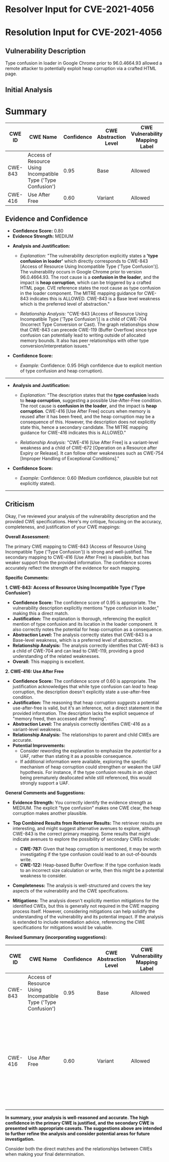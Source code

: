# Resolver Input for CVE-2021-4056

# Resolution Input for CVE-2021-4056

## Vulnerability Description
Type confusion in loader in Google Chrome prior to 96.0.4664.93 allowed a remote attacker to potentially exploit heap corruption via a crafted HTML page.

## Initial Analysis
# Summary
| CWE ID | CWE Name | Confidence | CWE Abstraction Level | CWE Vulnerability Mapping Label | CWE-Vulnerability Mapping Notes |
|---|---|---|---|---|---|
| CWE-843 | Access of Resource Using Incompatible Type ('Type Confusion') | 0.95 | Base | Allowed | Primary CWE |
| CWE-416 | Use After Free | 0.60 | Variant | Allowed | Secondary Candidate |

## Evidence and Confidence

*   **Confidence Score:** 0.80
*   **Evidence Strength:** MEDIUM

- **Analysis and Justification:**  
  - *Explanation:* "The vulnerability description explicitly states a **'type confusion in loader'** which directly corresponds to CWE-843 [Access of Resource Using Incompatible Type ('Type Confusion')]. The vulnerability occurs in Google Chrome prior to version 96.0.4664.93. The root cause is a **confusion in the loader**, and the impact is **heap corruption**, which can be triggered by a crafted HTML page. CVE reference states the root cause as type confusion in the loader component. The MITRE mapping guidance for CWE-843 indicates this is ALLOWED. CWE-843 is a Base level weakness which is the preferred level of abstraction."
  
  - *Relationship Analysis:* "CWE-843 [Access of Resource Using Incompatible Type ('Type Confusion')] is a child of CWE-704 (Incorrect Type Conversion or Cast). The graph relationships show that CWE-843 can precede CWE-119 (Buffer Overflow) since type confusion can potentially lead to writing outside of allocated memory bounds. It also has peer relationships with other type conversion/interpretation issues."

- **Confidence Score:**  
  - *Example:* Confidence: 0.95 (High confidence due to explicit mention of type confusion and heap corruption).

---

- **Analysis and Justification:**  
  - *Explanation:* "The description states that the **type confusion** leads to **heap corruption**, suggesting a possible Use-After-Free condition. The root cause is **confusion in the loader**, and the impact is **heap corruption**. CWE-416 [Use After Free] occurs when memory is reused after it has been freed, and the heap corruption may be a consequence of this. However, the description does not explicitly state this, hence a secondary candidate. The MITRE mapping guidance for CWE-416 indicates this is ALLOWED."
  
  - *Relationship Analysis:* "CWE-416 [Use After Free] is a variant-level weakness and a child of CWE-672 [Operation on a Resource after Expiry or Release]. It can follow other weaknesses such as CWE-754 [Improper Handling of Exceptional Conditions]."

- **Confidence Score:**  
  - *Example:* Confidence: 0.60 (Medium confidence, plausible but not explicitly stated).

---

## Criticism
Okay, I've reviewed your analysis of the vulnerability description and the provided CWE specifications. Here's my critique, focusing on the accuracy, completeness, and justification of your CWE mappings:

**Overall Assessment:**

The primary CWE mapping to CWE-843 (Access of Resource Using Incompatible Type ('Type Confusion')) is strong and well-justified. The secondary mapping to CWE-416 (Use After Free) is plausible, but has weaker support from the provided information. The confidence scores accurately reflect the strength of the evidence for each mapping.

**Specific Comments:**

**1. CWE-843: Access of Resource Using Incompatible Type ('Type Confusion')**

*   **Confidence Score:** The confidence score of 0.95 is appropriate. The vulnerability description explicitly mentions "type confusion in loader," making this a direct match.
*   **Justification:** The explanation is thorough, referencing the explicit mention of type confusion and its location in the loader component. It also correctly notes the potential for heap corruption as a consequence.
*   **Abstraction Level:** The analysis correctly states that CWE-843 is a Base-level weakness, which is a preferred level of abstraction.
*   **Relationship Analysis:** The analysis correctly identifies that CWE-843 is a child of CWE-704 and can lead to CWE-119, providing a good understanding of the related weaknesses.
*   **Overall:** This mapping is excellent.

**2. CWE-416: Use After Free**

*   **Confidence Score:** The confidence score of 0.60 is appropriate. The justification acknowledges that while type confusion can *lead* to heap corruption, the description doesn't explicitly state a use-after-free condition.
*   **Justification:** The reasoning that heap corruption *suggests* a potential use-after-free is valid, but it's an inference, not a direct statement in the provided information. The description lacks the explicit sequence of "memory freed, then accessed after freeing".
*   **Abstraction Level:** The analysis correctly identifies CWE-416 as a variant-level weakness.
*   **Relationship Analysis:** The relationships to parent and child CWEs are accurate.
*   **Potential Improvements:**
    *   Consider rewording the explanation to emphasize the *potential* for a UAF, rather than stating it as a possible consequence.
    *   If additional information were available, exploring the specific mechanism of heap corruption could strengthen or weaken the UAF hypothesis.  For instance, if the type confusion results in an object being prematurely deallocated while still referenced, this would strongly support a UAF.

**General Comments and Suggestions:**

*   **Evidence Strength:** You correctly identify the evidence strength as MEDIUM. The explicit "type confusion" makes one CWE clear, the heap corruption makes another plausible.
*   **Top Combined Results from Retriever Results:** The retriever results are interesting, and might suggest alternative avenues to explore, although CWE-843 is the correct primary mapping. Some results that might indicate avenues to explore the possibility of secondary CWEs include:
    *   **CWE-787:** Given that heap corruption is mentioned, it may be worth investigating if the type confusion could lead to an out-of-bounds write.
    *   **CWE-122:** Heap-based Buffer Overflow: If the type confusion leads to an incorrect size calculation or write, then this might be a potential weakness to consider.

*   **Completeness:** The analysis is well-structured and covers the key aspects of the vulnerability and the CWE specifications.
*   **Mitigations:** The analysis doesn't explicitly mention mitigations for the identified CWEs, but this is generally not required in the CWE mapping process itself. However, considering mitigations can help solidify the understanding of the vulnerability and its potential impact. If the analysis is extended to include remediation advice, referencing the CWE specifications for mitigations would be valuable.

**Revised Summary (incorporating suggestions):**

| CWE ID | CWE Name | Confidence | CWE Abstraction Level | CWE Vulnerability Mapping Label | CWE-Vulnerability Mapping Notes |
|---|---|---|---|---|---|
| CWE-843 | Access of Resource Using Incompatible Type ('Type Confusion') | 0.95 | Base | Allowed | Primary CWE |
| CWE-416 | Use After Free | 0.60 | Variant | Allowed | Secondary Candidate - Plausible, but requires further investigation. Heap corruption *suggests* a potential Use-After-Free, but this is not explicitly stated. |

**In summary, your analysis is well-reasoned and accurate. The high confidence in the primary CWE is justified, and the secondary CWE is presented with appropriate caveats. The suggestions above are intended to further refine the analysis and consider potential areas for future investigation.**

Consider both the direct matches and the relationships between CWEs
when making your final determination.
        